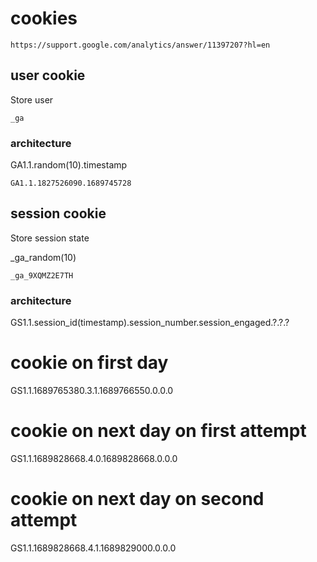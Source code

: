 # cookies

    https://support.google.com/analytics/answer/11397207?hl=en

## user cookie

Store user

`_ga`

### architecture

GA1.1.random(10).timestamp

`GA1.1.1827526090.1689745728`

## session cookie

Store session state

\_ga\_random(10)

`_ga_9XQMZ2E7TH`

### architecture

GS1.1.session_id(timestamp).session_number.session_engaged.?.?.?

# cookie on first day

GS1.1.1689765380.3.1.1689766550.0.0.0

# cookie on next day on first attempt

GS1.1.1689828668.4.0.1689828668.0.0.0

# cookie on next day on second attempt

GS1.1.1689828668.4.1.1689829000.0.0.0
